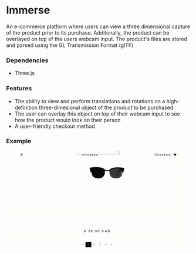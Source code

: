 # Immerse
An e-commerce platform where users can view a three dimensional capture of the product prior to its purchase. Additonally, the product can be overlayed on top of the users webcam input. The product's files are stored and parsed using the GL Transmission Format (glTF)

### Dependencies
 - Three.js
 
 
### Features

 - The ability to view and perform translations and rotations on a high-definition three-dimesional object of the product to be purchased
 - The user can overlay this object on top of their webcam input to see how the product would look on their person
 - A user-friendly checkout method
 

### Example

![](https://github.com/D-Thatcher/Immerse/blob/master/intro.gif)
